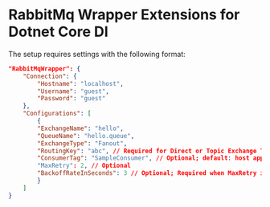 # RabbitMq Wrapper Extensions for Dotnet Core DI

The setup requires settings with the following format:

```json
"RabbitMqWrapper": {
    "Connection": {
        "Hostname": "localhost",
        "Username": "guest",
        "Password": "guest"
    },
    "Configurations": [
        {
        "ExchangeName": "hello",
        "QueueName": "hello.queue",
        "ExchangeType": "Fanout",
        "RoutingKey": "abc", // Required for Direct or Topic Exchange Type
        "ConsumerTag": "SampleConsumer", // Optional; default: host application namespace
        "MaxRetry": 2, // Optional
        "BackoffRateInSeconds": 3 // Optional; Required when MaxRetry is specified
        }
    ]
}
```

